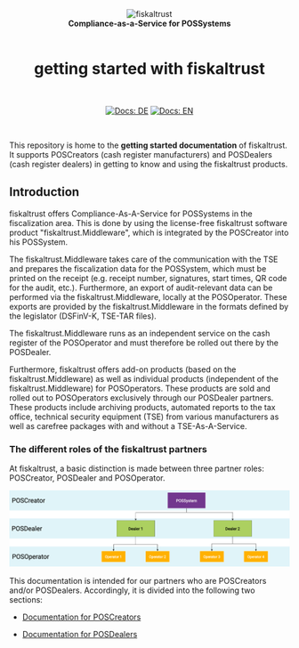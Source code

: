 <div align="center">
<img alt="fiskaltrust" src="../images/fiskaltrust-icon.png" width="450" />
<br/>
<strong>Compliance-as-a-Service for POSSystems</strong>
<br/>
<br/>
<h1>getting started with fiskaltrust</h1>
<br/>
</div>
<p align="center">
<a href="../de/README.md"><img alt="Docs: DE" src="https://img.shields.io/badge/docs-DE-blue" /></a>
<a href="README.md"><img alt="Docs: EN" src="https://img.shields.io/badge/docs-EN-blue" /></a>
</p>
<br/>

This repository is home to the **getting started documentation** of fiskaltrust. It supports POSCreators (cash register manufacturers) and POSDealers (cash register dealers) in getting to know and using the fiskaltrust products. 

## Introduction

fiskaltrust offers Compliance-As-A-Service for POSSystems in the fiscalization area. This is done by using the license-free fiskaltrust software product "fiskaltrust.Middleware", which is integrated by the POSCreator into his POSSystem. 

The fiskaltrust.Middleware takes care of the communication with the TSE and prepares the fiscalization data for the POSSystem, which must be printed on the receipt (e.g. receipt number, signatures, start times, QR code for the audit, etc.). Furthermore, an export of audit-relevant data can be performed via the fiskaltrust.Middleware, locally at the POSOperator. These exports are provided by the fiskaltrust.Middleware in the formats defined by the legislator (DSFinV-K, TSE-TAR files). 

The fiskaltrust.Middleware runs as an independent service on the cash register of the POSOperator and must therefore be rolled out there by the POSDealer.

Furthermore, fiskaltrust offers add-on products (based on the fiskaltrust.Middleware) as well as individual products (independent of the fiskaltrust.Middleware) for POSOperators. These products are sold and rolled out to POSOperators exclusively through our POSDealer partners. These products include archiving products, automated reports to the tax office, technical security equipment (TSE) from various manufacturers as well as carefree packages with and without a TSE-As-A-Service. 

### The different roles of the fiskaltrust partners

At fiskaltrust, a basic distinction is made between three partner roles: POSCreator, POSDealer and POSOperator. 



![partner roles](images/partner-roles.png "partner roles")



This documentation is intended for our partners who are POSCreators and/or POSDealers. Accordingly, it is divided into the following two sections:

- [Documentation for POSCreators](./poscreators/README.md)

- [Documentation for POSDealers](./posdealers/README.md)

  
